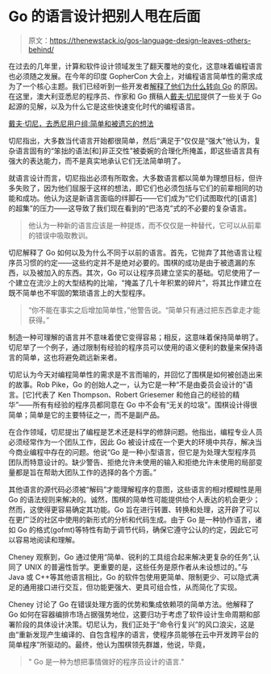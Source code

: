 # Go 的语言设计把别人甩在后面

> 原文：<https://thenewstack.io/gos-language-design-leaves-others-behind/>

在过去的几年里，计算和软件设计领域发生了翻天覆地的变化，这意味着编程语言也必须随之发展。在今年的印度 GopherCon 大会上，对编程语言简单性的需求成为了一个核心主题。我们已经听到一些开发者[解释了他们为什么转向 Go](https://thenewstack.io/two-go-developers-switched-javascript-ruby/) 的原因。在这里，澳大利亚悉尼的程序员、作家和 Go 撰稿人[戴夫·切尼](http://dave.cheney.net/)提供了一些关于 Go 起源的见解，以及为什么它是这些快速变化时代的编程语言。

[戴夫·切尼，去悉尼用户组:简单和被遗忘的想法](https://thenewstack.simplecast.com/episodes/dave-cheney-go-sydney-users-group-simplicity-and-the-ideas-that-go-left-behind)

切尼指出，大多数当代语言开始都很简单，然后“满足于”仅仅是“强大”他认为，复杂语言固有的“笨拙的语法[和]非正交性”被委婉的合理化所掩盖，即这些语言具有强大的表达能力，而不是真实地承认它们无法简单明了。

就语言设计而言，切尼指出必须有所取舍。大多数语言都以简单为理想目标，但许多失败了，因为他们屈服于这样的想法，即它们也必须包括与它们的前辈相同的功能和成功。他认为这是新语言面临的绊脚石——它们成为“它们试图取代的[语言]的超集”的压力——这导致了我们现在看到的“巴洛克”式的不必要的复杂语言。

> 他认为一种新的语言应该是一种提炼，而不仅仅是一种替代，它可以从前辈的错误中吸取教训。

切尼解释了 Go 如何以及为什么不同于以前的语言。首先，它抛弃了其他语言让程序员习惯的约定——这些约定并不是绝对必要的。围棋的成功是由于被遗漏的东西，以及被加入的东西。其次，Go 可以让程序员建立坚实的基础。切尼使用了一个建立在流沙上的大型结构的比喻，“掩盖了几十年积累的碎片”，将其比作建立在既不简单也不牢固的繁琐语言上的大型程序。

> “你不能在事实之后增加简单性，”他警告说。“简单只有通过把东西拿走才能获得。”

制造一种可理解的语言并不意味着使它变得容易；相反，这意味着保持简单明了。切尼举了一个例子，通过限制有经验的程序员可以使用的语义便利的数量来保持语言的简单，这也将避免疏远新来者。

切尼认为今天对编程简单性的需求是不言而喻的，并回忆了围棋是如何被创造出来的故事。Rob Pike，Go 的创始人之一，认为它是一种“不是由委员会设计的”语言。[它]代表了 Ken Thompson、Robert Griesemer 和他自己的经验的精华”——所有有经验的程序员都同意在 Go 中不会有“无关的垃圾”。围棋设计得很简单；简单是它的主要特征之一，而不是副产品。

在合作领域，切尼提出了编程是艺术还是科学的修辞问题。他指出，编程专业人员必须经常作为一个团队工作，因此 Go 被设计成在一个更大的环境中共存，解决当今商业编程中存在的问题。他说“Go 是一种小型语言，但它是为处理大型程序员团队而特意设计的。缺少警告、拒绝允许未使用的输入和拒绝允许未使用的局部变量都是旨在帮助大团队工作的选择的各个方面。”

其他语言的源代码必须被“解码”才能理解程序的意图，这些语言的相对模糊性是用 Go 的语法规则来解决的。诚然，围棋的简单性可能提供给个人表达的机会更少；然而，这使得更容易确定其功能。Go 旨在进行转置、转换和处理，这开辟了可以在更广泛的社区中使用的新形式的分析和代码生成。由于 Go 是一种协作语言，诸如 Go 的格式(gofmt)等特性有助于调节代码，确保它遵守公认的约定，因此它可以容易地阅读和理解。

Cheney 观察到，Go 通过使用“简单、锐利的工具组合起来解决更复杂的任务”,认同了 UNIX 的普遍性哲学。更重要的是，这些任务是原作者从未设想过的。”与 Java 或 C++等其他语言相比，Go 的软件包使用更简单、限制更少、可以隐式满足的通用接口进行交互，但功能更强大、更具可组合性，从而简化了实现。

Cheney 讨论了 Go 在错误处理方面的优势和集成依赖项的简单方法。他解释了 Go 如何在容器编排市场占据强势地位，这要归功于考虑了软件设计生命周期和部署阶段的具体设计决策。切尼认为，我们正处于“命令行复兴”的风口浪尖，这是由“重新发现产生编译的、自包含程序的语言，使程序员能够在云中开发跨平台的简单程序”所驱动的。最终，他认为围棋领先群雄，他说，毕竟，

> " Go 是一种为想把事情做好的程序员设计的语言."

<svg xmlns:xlink="http://www.w3.org/1999/xlink" viewBox="0 0 68 31" version="1.1"><title>Group</title> <desc>Created with Sketch.</desc></svg>